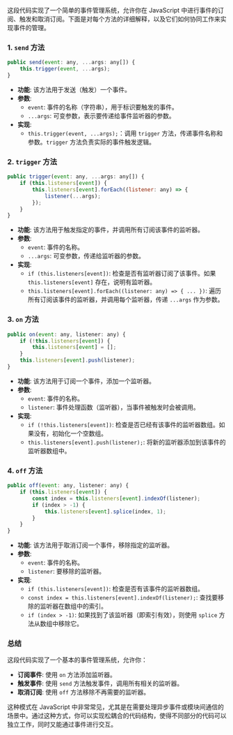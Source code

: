 这段代码实现了一个简单的事件管理系统，允许你在 JavaScript 中进行事件的订阅、触发和取消订阅。下面是对每个方法的详细解释，以及它们如何协同工作来实现事件的管理。

### 1. `send` 方法

```javascript
public send(event: any, ...args: any[]) {
    this.trigger(event, ...args);
}
```

- **功能**: 该方法用于发送（触发）一个事件。
- **参数**:
  - `event`: 事件的名称（字符串），用于标识要触发的事件。
  - `...args`: 可变参数，表示要传递给事件监听器的参数。
- **实现**:
  - `this.trigger(event, ...args);`：调用 `trigger` 方法，传递事件名称和参数。`trigger` 方法负责实际的事件触发逻辑。

### 2. `trigger` 方法

```javascript
public trigger(event: any, ...args: any[]) {
    if (this.listeners[event]) {
        this.listeners[event].forEach((listener: any) => {
            listener(...args);
        });
    }
}
```

- **功能**: 该方法用于触发指定的事件，并调用所有订阅该事件的监听器。
- **参数**:
  - `event`: 事件的名称。
  - `...args`: 可变参数，传递给监听器的参数。
- **实现**:
  - `if (this.listeners[event])`: 检查是否有监听器订阅了该事件。如果 `this.listeners[event]` 存在，说明有监听器。
  - `this.listeners[event].forEach((listener: any) => { ... })`: 遍历所有订阅该事件的监听器，并调用每个监听器，传递 `...args` 作为参数。

### 3. `on` 方法

```javascript
public on(event: any, listener: any) {
    if (!this.listeners[event]) {
        this.listeners[event] = [];
    }
    this.listeners[event].push(listener);
}
```

- **功能**: 该方法用于订阅一个事件，添加一个监听器。
- **参数**:
  - `event`: 事件的名称。
  - `listener`: 事件处理函数（监听器），当事件被触发时会被调用。
- **实现**:
  - `if (!this.listeners[event])`: 检查是否已经有该事件的监听器数组。如果没有，初始化一个空数组。
  - `this.listeners[event].push(listener);`: 将新的监听器添加到该事件的监听器数组中。

### 4. `off` 方法

```javascript
public off(event: any, listener: any) {
    if (this.listeners[event]) {
        const index = this.listeners[event].indexOf(listener);
        if (index > -1) {
            this.listeners[event].splice(index, 1);
        }
    }
}
```

- **功能**: 该方法用于取消订阅一个事件，移除指定的监听器。
- **参数**:
  - `event`: 事件的名称。
  - `listener`: 要移除的监听器。
- **实现**:
  - `if (this.listeners[event])`: 检查是否有该事件的监听器数组。
  - `const index = this.listeners[event].indexOf(listener);`: 查找要移除的监听器在数组中的索引。
  - `if (index > -1)`: 如果找到了该监听器（即索引有效），则使用 `splice` 方法从数组中移除它。

### 总结

这段代码实现了一个基本的事件管理系统，允许你：

- **订阅事件**: 使用 `on` 方法添加监听器。
- **触发事件**: 使用 `send` 方法触发事件，调用所有相关的监听器。
- **取消订阅**: 使用 `off` 方法移除不再需要的监听器。

这种模式在 JavaScript 中非常常见，尤其是在需要处理异步事件或模块间通信的场景中。通过这种方式，你可以实现松耦合的代码结构，使得不同部分的代码可以独立工作，同时又能通过事件进行交互。
